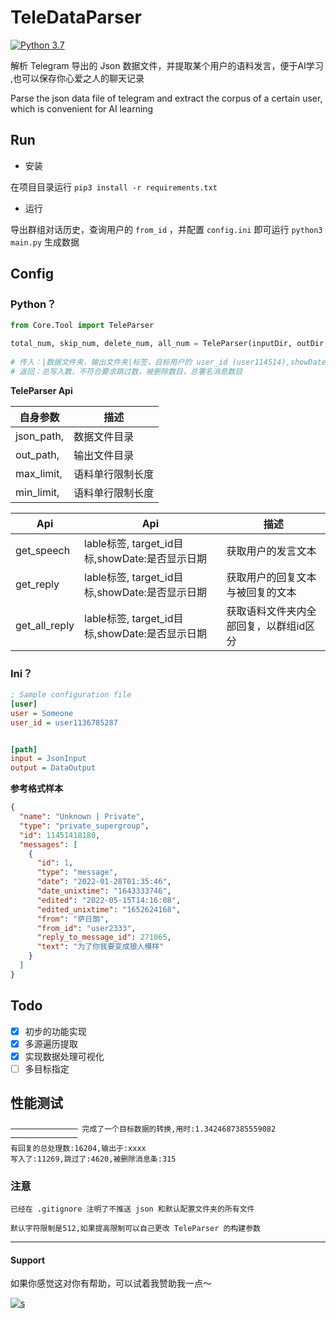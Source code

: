 # TeleDataParser

[![Python 3.7](https://img.shields.io/badge/Python-3.7-yellow.svg)](http://www.python.org/download/)

解析 Telegram 导出的 Json 数据文件，并提取某个用户的语料发言，便于AI学习 ,也可以保存你心爱之人的聊天记录

Parse the json data file of telegram and extract the corpus of a certain user, which is convenient for AI learning

## Run

- 安装

在项目目录运行 `pip3 install -r requirements.txt`

- 运行

导出群组对话历史，查询用户的 `from_id` ，并配置 `config.ini` 即可运行 `python3 main.py` 生成数据

## Config

### Python？

````python
from Core.Tool import TeleParser

total_num, skip_num, delete_num, all_num = TeleParser(inputDir, outDir, 512 * 2).get_speech(lable, target_id,
                                                                                            showDate=False)
# 传入：|数据文件夹，输出文件夹|标签，目标用户的 user_id (user114514),showDate是否输出消息日期|
# 返回：总写入数，不符合要求跳过数，被删除数目，总署名消息数目
````

**TeleParser Api**

| 自身参数       | 描述       |
|------------|----------|
| json_path, | 数据文件目录   |
| out_path,  | 输出文件目录   |
| max_limit, | 语料单行限制长度 |
| min_limit, | 语料单行限制长度 |

| Api        | Api                                  | 描述                    |
|------------|--------------------------------------|-----------------------|
| get_speech | lable标签, target_id目标,showDate:是否显示日期 |获取用户的发言文本             |
| get_reply  | lable标签, target_id目标,showDate:是否显示日期 |获取用户的回复文本与被回复的文本      |
|get_all_reply| lable标签, target_id目标,showDate:是否显示日期 |获取语料文件夹内全部回复，以群组id区分  |

### Ini？

````ini
; Sample configuration file
[user]
user = Someone
user_id = user1136785287


[path]
input = JsonInput
output = DataOutput
````

**参考格式样本**

```json
{
  "name": "Unknown | Private",
  "type": "private_supergroup",
  "id": 11451418180,
  "messages": [
    {
      "id": 1,
      "type": "message",
      "date": "2022-01-28T01:35:46",
      "date_unixtime": "1643333746",
      "edited": "2022-05-15T14:16:08",
      "edited_unixtime": "1652624168",
      "from": "萨日朗",
      "from_id": "user2333",
      "reply_to_message_id": 271065,
      "text": "为了你我要变成狼人模样"
    }
  ]
}
```

## Todo

- [x] 初步的功能实现
- [x] 多源遍历提取
- [x] 实现数据处理可视化
- [ ] 多目标指定

## 性能测试

```
─────────────── 完成了一个目标数据的转换,用时:1.3424687385559082 ───────────────
有回复的总处理数:16204,输出于:xxxx
写入了:11269,跳过了:4620,被删除消息条:315
```

### 注意

````
已经在 .gitignore 注明了不推送 json 和默认配置文件夹的所有文件

默认字符限制是512,如果提高限制可以自己更改 TeleParser 的构建参数
````

-----

#### Support

如果你感觉这对你有帮助，可以试着我赞助我一点～

[![s](https://img.shields.io/badge/Become-sponsor-DB94A2)](https://dun.mianbaoduo.com/@Sky0717)